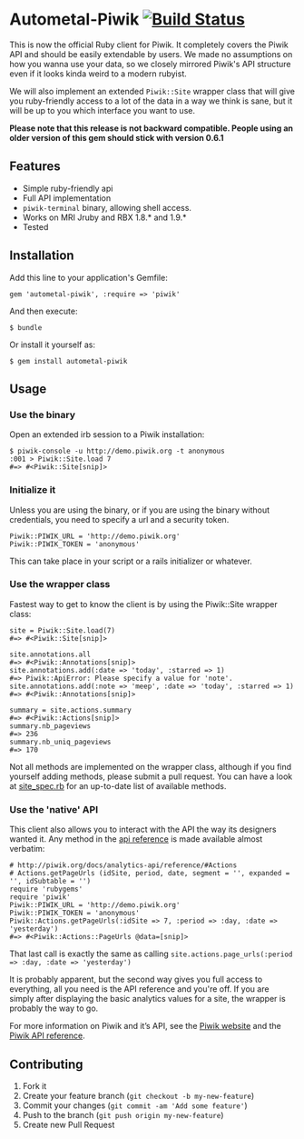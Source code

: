 # Autometal-Piwik [![Build Status](https://travis-ci.org/piwik/piwik-ruby-api.png?branch=master)](https://travis-ci.org/piwik/piwik-ruby-api)

This is now the official Ruby client for Piwik. It completely covers the Piwik API and should be easily extendable by users. We made no assumptions on how you wanna use your data, so we closely mirrored Piwik's API structure even if it looks kinda weird to a modern rubyist.

We will also implement an extended `Piwik::Site` wrapper class that will give you ruby-friendly access to a lot of the data in a way we think is sane, but it will be up to you which interface you want to use.

**Please note that this release is not backward compatible. People using an older version of this gem should stick with version 0.6.1**

## Features
  * Simple ruby-friendly api
  * Full API implementation
  * `piwik-terminal` binary, allowing shell access.
  * Works on MRI Jruby and RBX 1.8.* and 1.9.*
  * Tested
  
## Installation

Add this line to your application's Gemfile:

    gem 'autometal-piwik', :require => 'piwik'

And then execute:

    $ bundle

Or install it yourself as:

    $ gem install autometal-piwik

## Usage
### Use the binary
Open an extended irb session to a Piwik installation:

    $ piwik-console -u http://demo.piwik.org -t anonymous
    :001 > Piwik::Site.load 7
    #=> #<Piwik::Site[snip]>

### Initialize it
Unless you are using the binary, or if you are using the binary without credentials, you need to specify a url and a security token.

    Piwik::PIWIK_URL = 'http://demo.piwik.org'
    Piwik::PIWIK_TOKEN = 'anonymous'

This can take place in your script or a rails initializer or whatever.

### Use the wrapper class
Fastest way to get to know the client is by using the Piwik::Site wrapper class:
    
    site = Piwik::Site.load(7)
    #=> #<Piwik::Site[snip]>
    
    site.annotations.all
    #=> #<Piwik::Annotations[snip]>
    site.annotations.add(:date => 'today', :starred => 1)
    #=> Piwik::ApiError: Please specify a value for 'note'.
    site.annotations.add(:note => 'meep', :date => 'today', :starred => 1)
    #=> #<Piwik::Annotations[snip]>
    
    summary = site.actions.summary
    #=> #<Piwik::Actions[snip]>
    summary.nb_pageviews
    #=> 236 
    summary.nb_uniq_pageviews
    #=> 170

Not all methods are implemented on the wrapper class, although if you find yourself adding methods, please submit a pull request.
You can have a look at [site_spec.rb](https://github.com/piwik/piwik-ruby-api/blob/master/spec/site_spec.rb) for an up-to-date list of available methods.

### Use the 'native' API
This client also allows you to interact with the API the way its designers wanted it. Any method in the [api reference](http://piwik.org/docs/analytics-api/reference/) is made available almost verbatim:

    # http://piwik.org/docs/analytics-api/reference/#Actions
    # Actions.getPageUrls (idSite, period, date, segment = '', expanded = '', idSubtable = '')
    require 'rubygems'
    require 'piwik'
    Piwik::PIWIK_URL = 'http://demo.piwik.org'
    Piwik::PIWIK_TOKEN = 'anonymous'
    Piwik::Actions.getPageUrls(:idSite => 7, :period => :day, :date => 'yesterday')
    #=> #<Piwik::Actions::PageUrls @data=[snip]>

That last call is exactly the same as calling `site.actions.page_urls(:period => :day, :date => 'yesterday')`

It is probably apparent, but the second way gives you full access to everything, all you need is the API reference and you're off. If you are simply after displaying the basic analytics values for a site, the wrapper is probably the way to go.

For more information on Piwik and it’s API, see the [Piwik website](piwik.org) and the [Piwik API reference](http://piwik.org/docs/analytics-api/reference/).

## Contributing

1. Fork it
2. Create your feature branch (`git checkout -b my-new-feature`)
3. Commit your changes (`git commit -am 'Add some feature'`)
4. Push to the branch (`git push origin my-new-feature`)
5. Create new Pull Request
